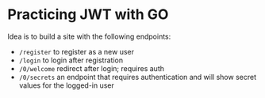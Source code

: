 # Practicing JWT with GO

Idea is to build a site with the following endpoints:

- `/register` to register as a new user
- `/login` to login after registration
- `/0/welcome` redirect after login; requires auth
- `/0/secrets` an endpoint that requires authentication and will show secret values for the logged-in user